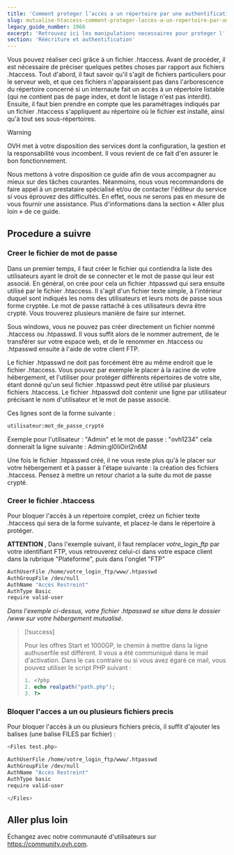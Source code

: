 ```yaml
---
title: 'Comment proteger l’accès a un répertoire par une authentification ?'
slug: mutualise-htaccess-comment-proteger-lacces-a-un-repertoire-par-une-authentification
legacy_guide_number: 1968
excerpt: 'Retrouvez ici les manipulations necessaires pour proteger l''acces a un repertoire de votre hebergement via une authentification.'
section: 'Réécriture et authentification'
---
```


Vous pouvez réaliser ceci grâce à un fichier .htaccess. Avant de procéder, il est nécessaire de préciser quelques petites choses par rapport aux fichiers .htaccess. Tout d'abord, il faut savoir qu'il s'agit de fichiers particuliers pour le serveur web, et que ces fichiers n'apparaissent pas dans l'arborescence du répertoire concerné si un internaute fait un accès à un répertoire listable (qui ne contient pas de page index, et dont le listage n'est pas interdit). Ensuite, il faut bien prendre en compte que les paramétrages indiqués par un fichier .htaccess s'appliquent au répertoire où le fichier est installé, ainsi qu'à tout ses sous-répertoires.


> [!warning]
>
> OVH met à votre disposition des services dont la configuration, la gestion et la responsabilité vous incombent. Il vous revient de ce fait d'en assurer le bon fonctionnement.
> 
> Nous mettons à votre disposition ce guide afin de vous accompagner au mieux sur des tâches courantes. Néanmoins, nous vous recommandons de faire appel à un prestataire spécialisé et/ou de contacter l'éditeur du service si vous éprouvez des difficultés. En effet, nous ne serons pas en mesure de vous fournir une assistance. Plus d'informations dans la section « Aller plus loin » de ce guide.
> 

## Procedure a suivre

### Creer le fichier de mot de passe
Dans un premier temps, il faut créer le fichier qui contiendra la liste des utilisateurs ayant le droit de se connecter et le mot de passe qui leur est associé. En général, on crée pour cela un fichier .htpasswd qui sera ensuite utilisé par le fichier .htaccess. Il s'agit d'un fichier texte simple, à l'intérieur duquel sont indiqués les noms des utilisateurs et leurs mots de passe sous forme cryptée. Le mot de passe rattaché à ces utilisateurs devra être crypté. Vous trouverez plusieurs manière de faire sur internet.

Sous windows, vous ne pouvez pas créer directement un fichier nommé .htaccess ou .htpasswd. Il vous suffit alors de le nommer autrement, de le transférer sur votre espace web, et de le renommer en .htaccess ou .htpasswd ensuite à l'aide de votre client FTP.

Le fichier .htpasswd ne doit pas forcément être au même endroit que le fichier .htaccess. Vous pouvez par exemple le placer à la racine de votre hébergement, et l'utiliser pour protéger différents répertoires de votre site, étant donné qu'un seul fichier .htpasswd peut être utilisé par plusieurs fichiers .htaccess. Le fichier .htpasswd doit contenir une ligne par utilisateur précisant le nom d'utilisateur et le mot de passe associé.

Ces lignes sont de la forme suivante :


```bash
utilisateur:mot_de_passe_crypté
```

Exemple pour l'utilisateur : "Admin" et le mot de passe : "ovh1234" cela donnerait la ligne suivante : Admin:gl0IiOirI2n6M

Une fois le fichier .htpasswd créé, il ne vous reste plus qu'à le placer sur votre hébergement et à passer à l'étape suivante : la création des fichiers .htaccess. Pensez à mettre un retour chariot a la suite du mot de passe crypté.


### Creer le fichier .htaccess
Pour bloquer l'accès à un répertoire complet, créez un fichier texte .htaccess qui sera de la forme suivante, et placez-le dans le répertoire à protéger.

**ATTENTION** , Dans l'exemple suivant, il faut remplacer *votre_login_ftp* par votre identifiant FTP, vous retrouverez celui-ci dans votre espace client dans la rubrique "Plateforme", puis dans l'onglet "FTP"


```bash
AuthUserFile /home/votre_login_ftp/www/.htpasswd
AuthGroupFile /dev/null
AuthName "Accès Restreint"
AuthType Basic
require valid-user
```

*Dans l'exemple ci-dessus, votre fichier .htpasswd se situe dans le dossier /www sur votre hébergement mutualisé*.



> [!success]
>
> Pour les offres Start et 1000GP, le chemin à mettre dans la ligne authuserfile est différent.
> Il vous a été communiqué dans le mail d'activation. Dans le cas contraire ou si vous avez égaré ce mail, vous pouvez utiliser le script PHP suivant :
> 
> ```php
> 1. <?php
> 2. echo realpath("path.php");
> 3. ?>
> ```
>

### Bloquer l'acces a un ou plusieurs fichiers precis
Pour bloquer l'accès à un ou plusieurs fichiers précis, il suffit d'ajouter les balises (une balise FILES par fichier) :


```bash
<Files test.php>

AuthUserFile /home/votre_login_ftp/www/.htpasswd
AuthGroupFile /dev/null
AuthName "Accès Restreint"
AuthType basic
require valid-user

</Files>
```

## Aller plus loin

Échangez avec notre communauté d'utilisateurs sur <https://community.ovh.com>.